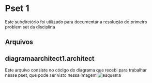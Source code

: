# Pset 1
Este subdiretório foi utilizado para documentar a resolução do primeiro problem set da disciplina
## Arquivos
## diagramaarchitect1.architect
Este arquivo consiste no código do diagrama que recebi para trabalhar nesse pset, que pode ser visto nessa imagem
![esquema](github.com/jubiscreido/uvv_bd_1_cc1m/pset1/imagens/Esquemaimagem.PNG "Esquema")
